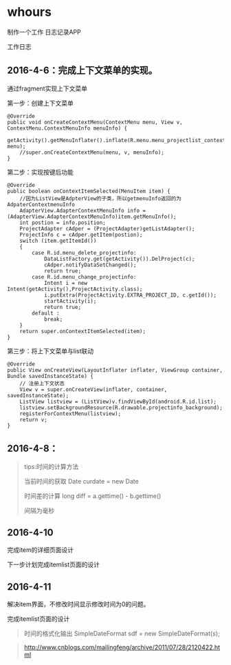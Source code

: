 # whours

制作一个工作 日志记录APP

工作日志

## 2016-4-6：完成上下文菜单的实现。

通过fragment实现上下文菜单

第一步：创建上下文菜单

    @Override
    public void onCreateContextMenu(ContextMenu menu, View v, ContextMenu.ContextMenuInfo menuInfo) {
        getActivity().getMenuInflater().inflate(R.menu.menu_projectlist_context, menu);
        //super.onCreateContextMenu(menu, v, menuInfo);
    }

第二步：实现按键后功能

    @Override
    public boolean onContextItemSelected(MenuItem item) {
        //因为ListView是AdpterView的子类，所以getmenuInfo返回的为AdpaterContextmenuInfo
        AdapterView.AdapterContextMenuInfo info = (AdapterView.AdapterContextMenuInfo)item.getMenuInfo();
        int postion = info.position;
        ProjectAdapter cAdper = (ProjectAdapter)getListAdapter();
        ProjectInfo c = cAdper.getItem(postion);
        switch (item.getItemId())
        {
            case R.id.menu_delete_projectinfo:
                DataListFactory.get(getActivity()).DelProject(c);
                cAdper.notifyDataSetChanged();
                return true;
            case R.id.menu_change_projectinfo:
                Intent i = new Intent(getActivity(),ProjectActivity.class);
                i.putExtra(ProjectActivity.EXTRA_PROJECT_ID, c.getId());
                startActivity(i);
                return true;
            default :
                break;
        }
        return super.onContextItemSelected(item);
    }


第三步：将上下文菜单与list联动


    @Override
    public View onCreateView(LayoutInflater inflater, ViewGroup container, Bundle savedInstanceState) {
        // 注册上下文状态
        View v = super.onCreateView(inflater, container, savedInstanceState);
        ListView listview = (ListView)v.findViewById(android.R.id.list);
        listview.setBackgroundResource(R.drawable.projectinfo_background);
        registerForContextMenu(listview);
        return v;
    }

## 2016-4-8：
>tips:时间的计算方法
>
>当前时间的获取 Date curdate = new Date
>
>时间差的计算  long diff = a.gettime() - b.gettime() 
>
>间隔为毫秒

## 2016-4-10
完成item的详细页面设计

下一步计划完成itemlist页面的设计

## 2016-4-11
解决item界面，不修改时间显示修改时间为0的问题。

完成itemlist页面的设计

>时间的格式化输出
>        SimpleDateFormat sdf = new SimpleDateFormat(s);

>http://www.cnblogs.com/mailingfeng/archive/2011/07/28/2120422.html

